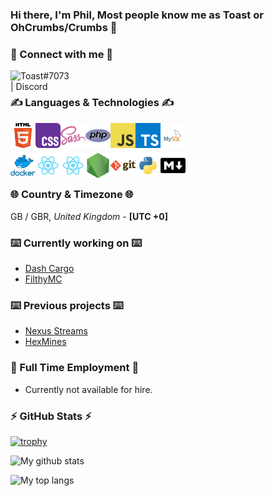 ### Hi there, I'm Phil, Most people know me as Toast or OhCrumbs/Crumbs 👋

### 👯 Connect with me 👯

[<img align="left" alt="Toast#7073 | Discord" width="102px" src="https://cdn.prod.website-files.com/6257adef93867e50d84d30e2/66e3d718355f9c89eb0fd350_Logo.svg"/>][Discord]

<br/>

### ✍️ Languages & Technologies ✍️

<img align="left" alt="HTML5" width="40px" src="https://raw.githubusercontent.com/github/explore/ccc16358ac4530c6a69b1b80c7223cd2744dea83/topics/html/html.png" />
<img align="left" alt="CSS" width="40px" src="https://raw.githubusercontent.com/github/explore/ccc16358ac4530c6a69b1b80c7223cd2744dea83/topics/css/css.png" />
<img align="left" alt="CSS" width="40px" src="https://raw.githubusercontent.com/github/explore/ccc16358ac4530c6a69b1b80c7223cd2744dea83/topics/sass/sass.png" />
<img align="left" alt="PHP" width="40px" src="https://raw.githubusercontent.com/github/explore/ccc16358ac4530c6a69b1b80c7223cd2744dea83/topics/php/php.png" />
<img align="left" alt="JS" width="40px" src="https://raw.githubusercontent.com/github/explore/80688e429a7d4ef2fca1e82350fe8e3517d3494d/topics/javascript/javascript.png" />
<img align="left" alt="TS" width="40px" src="https://raw.githubusercontent.com/github/explore/80688e429a7d4ef2fca1e82350fe8e3517d3494d/topics/typescript/typescript.png" />
<img align="left" alt="MySQL" width="40px" src="https://raw.githubusercontent.com/github/explore/80688e429a7d4ef2fca1e82350fe8e3517d3494d/topics/mysql/mysql.png" />

<br/><br/>

<img align="left" alt="Docker" width="40px" src="https://raw.githubusercontent.com/github/explore/80688e429a7d4ef2fca1e82350fe8e3517d3494d/topics/docker/docker.png" />
<img align="left" alt="React Native" width="40px" src="https://raw.githubusercontent.com/github/explore/80688e429a7d4ef2fca1e82350fe8e3517d3494d/topics/react-native/react-native.png" />
<img align="left" alt="React" width="40px" src="https://raw.githubusercontent.com/github/explore/80688e429a7d4ef2fca1e82350fe8e3517d3494d/topics/react/react.png" />
<img align="left" alt="Node" width="40px" src="https://raw.githubusercontent.com/github/explore/80688e429a7d4ef2fca1e82350fe8e3517d3494d/topics/nodejs/nodejs.png" />
<img align="left" alt="GitHub" width="40px" src="https://raw.githubusercontent.com/github/explore/80688e429a7d4ef2fca1e82350fe8e3517d3494d/topics/git/git.png" />
<img align="left" alt="Python" width="40px" src="https://raw.githubusercontent.com/github/explore/80688e429a7d4ef2fca1e82350fe8e3517d3494d/topics/python/python.png" />
<img align="left" alt="MD" width="40px" src="https://raw.githubusercontent.com/github/explore/80688e429a7d4ef2fca1e82350fe8e3517d3494d/topics/markdown/markdown.png" />

<br/><br/>

### 🌐 Country & Timezone 🌐
GB / GBR, *United Kingdom* - **[UTC +0]**

### ⌨️ Currently working on ⌨️
- [Dash Cargo](https://dashvtc.com)
- [FilthyMC](https://filthymc.net)

### ⌨️ Previous projects ⌨️
- [Nexus Streams](https://nexusstreams.com)
- [HexMines](https://hexmines.net)

### 💼 Full Time Employment 💼
- Currently not available for hire. 

### ⚡ GitHub Stats ⚡
[![trophy](https://github-profile-trophy.vercel.app/?username=ohcrumbs&margin-w=15&title=Commit,PR,Repo,Followers)](https://github.com/ryo-ma/github-profile-trophy)

![My github stats](https://github-readme-stats.vercel.app/api?username=ohcrumbs&count_private=true&show_icons=true&theme=graywhite)

![My top langs](https://github-readme-stats.vercel.app/api/top-langs?username=ohcrumbs&layout=compact&theme=graywhite&hide=html,css)



[Discord]: https://discord.bio/p/ohcrumbs/
